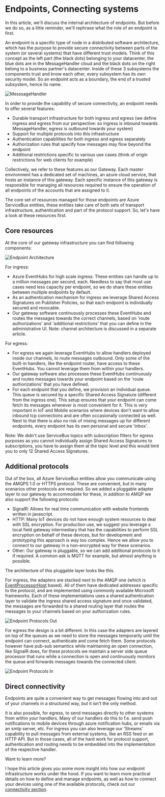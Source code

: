 # Endpoints, Connecting systems

In this article, we'll discuss the internal architecture of endpoints. But before we do so, as a little reminder, we'll rephrase what the role of an endpoint is first.

An endpoint is a specific type of node in a distributed software architecture, which has the purpose to provide secure connectivity between parts of the system (or several systems) that have different trust models. Think of this concept as the left part (the black dots) belonging to your datacenter, the blue dots are in the MessageHandler cloud and the black dots on the right belong to a business partner's datacenter. Inside of these 3 subsystems the components trust and know each other, every subsystem has its own security model. So an endpoint acts as a boundary, the end of a trusted subsystem, hence its name.

![MesssageHandler](/documentation/images/architecture-concepts.png)

In order to provide the capability of secure connectivity, an endpoint needs to offer several features:

* Durable transport infrastructure for both ingress and egress (we define ingress and egress from our perspective: so ingress is inbound towards MessageHandler, egress is outbound towards your system)
* Support for multiple protocols into this infrastructure
* Authentication capabilities for both ingress and egress separately
* Authorization rules that specify how messages may flow beyond the endpoint
* Additional restrictions specific to various use cases (think of origin restrictions for web clients for example)

Collectively, we refer to these features as our Gateway. Each master environment has a dedicated set of machines, an azure cloud service, that hosts an instance of this gateway. Each specific instance of this gateway is responsible for managing all resources required to ensure the operation of all endpoints of the accounts that are assigned to it.

The core set of resources managed for those endpoints are Azure ServiceBus entities, these entities take care of both sets of transport infrastructure, authentication and part of the protocol support. So, let's have a look at these resources first.

## Core resources

At the core of our gateway infrastructure you can find following components:

![Endpoint Architecture](/documentation/images/architecture-endpoint.png)

For ingress:

* Azure EventHubs for high scale ingress: These entities can handle up to a million messages per second, each. Needless to say that most use cases need less capacity per endpoint, so we do share these entities between multiple endpoints by default.
* As an authentication mechanism for ingress we leverage Shared Access Signatures on Publisher Policies, so that each endpoint is individually secured and revocable.
* Our gateway software continuously processes these EventHubs and routes the messages towards the correct channels, based on 'route authorizations' and 'additional restrictions' that you can define in the administrative UI. Note: channel architecture is discussed in a separate article.

For egress:

* For egress we again leverage EventHubs to allow handlers deployed inside our channels, to route messages outbound. Only some of the built-in handlers, like the endpoint router, have access to these EventHubs. You cannot leverage them from within your handlers.
* Our gateway software also processes these EventHubs continuously and routes messages towards your endpoint based on the 'route authorizations' that you have defined.
* For each endpoint that you define, we provision an individual queue. This queue is secured by a specific Shared Access Signature (different from the ingress one). This setup ensures that your endpoint can come fetch its messages whenever is most convenient for it. This is very important in IoT and Mobile scenarios where devices don't want to allow inbound tcp connections and are often occasionally connected as well. Next to that there is also no risk of mixing messages up for different endpoints, every endpoint has its own personal and secure 'inbox'.

Note: We didn't use ServiceBus topics with subscription filters for egress purposes as you cannot individually assign Shared Access Signatures to subscriptions, you have to assign them at the topic level and this would limit you to only 12 Shared Access Signatures.

## Additional protocols

Out of the box, all Azure ServiceBus entities allow you communicate using the AMQPS 1.0 or HTTPS protocol. These are convenient, but in many scenarios other protocols are required. So we added a pluggable adapter layer to our gateway to accommodate for these, in addition to AMQP we also support the following protocols:

* SignalR: Allows for real time communication with website frontends written in javascript.
* HTTP: Many IoT devices do not have enough system resources to deal with SSL encryption. For production use, we suggest you leverage a local field gateway intermediary that has the capabilities to perform SSL encryption on behalf of these devices, but for development and prototyping this approach is way too complex. Hence we allow you to connect to our gateway in a non-encrypted way for these scenarios.
* Other: Our gateway is pluggable, so we can add additional protocols to it if required. A common ask is MQTT for example, but almost anything is possible.

The architecture of this pluggable layer looks like this.

For ingress, the adapters are stacked next to the AMQP one (which is [EventProcessorHost](https://msdn.microsoft.com/en-us/library/azure/dn789972.aspx) based). All of them have dedicated addresses specific to the protocol, and are implemented using commonly available Microsoft frameworks. Each of these implementations uses a shared authentication layer to validate the ingress shared access signature and once validated, the messages are forwarded to a shared routing layer that routes the messages to your channels based on your authorization rules.

![Endpoint Protocols Out](/documentation/images/architecture-endpoint-protocols-in.png)

For egress the design is a bit different. In this case the adapters are layered on top of the queues as we need to store the messages temporarily until the endpoint can connect, authenticate and come fetch them. Some protocols however have pub-sub semantics while maintaining an open connection, like SignalR does, for these protocols we maintain a server side queue processor that runs while a connection is open and continuously monitors the queue and forwards messages towards the connected client.

![Endpoint Protocols In](/documentation/images/architecture-endpoint-protocols-out.png)

## Direct connectivity

Endpoints are quite a convenient way to get messages flowing into and out of your channels in a structured way, but it isn't the only method. 

It is also possible, for egress, to send messages directly to other systems from within your handlers. Many of our handlers do this to f.e. send push notifications to mobile devices through azure notification hubs, or emails via an smtp server, etc. For ingress you can also leverage our 'Streams' capability to pull messages from external systems, like an RSS feed or an HTTP API. But in those cases, all of the hard work for protocol support, authentication and routing needs to be embedded into the implementation of the respective handler.

Want to learn more?

I hope this article gives you some more insight into how our endpoint infrastructure works under the hood. If you want to learn more practical details on how to define and manage endpoints, as well as how to connect your devices using one of the available protocols, check out our [connectivity section](http://www.messagehandler.net/documentation/connectivity).